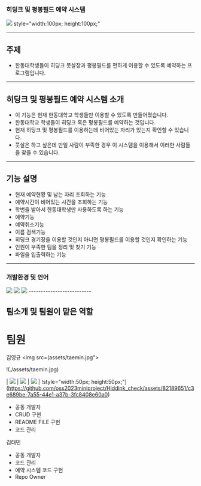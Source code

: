### 히딩크 및 평봉필드 예약 시스템
<img src="https://cdn.pixabay.com/photo/2013/07/12/12/29/soccer-145794_960_720.png">
style="width:100px; height:100px;"




-----------------------
 



## 주제
- 한동대학생들이 히딩크 풋살장과 평봉필드를 편하게 이용할 수 있도록 예약하는 프로그램입니다.
-------------------------




## 히딩크 및 평봉필드 예약 시스템 소개 
- 이 기능은 현재 한동대학교 학생들만 이용할 수 있도록 만들어졌습니다.
- 한동대학교 학생들이 히딩크 혹은 평봉필드를 예약하는 것입니다.
- 현재 히딩크 및 평봉필드를 이용하는데 비어있는 자리가 있는지 확인할 수 있습니다.
- 풋살은 하고 싶은데 만일 사람이 부족한 경우 이 시스템을 이용해서 이러한 사람들을 찾을 수 있습니다.
--------------------------



## 기능 설명
- 현재 예약현황 및 남는 자리 조회하는 기능
- 예약시간이 비어있는 시간을 조회하는 기능
- 학번을 받아서 한동대학생만 사용하도록 하는 기능
- 예약기능
- 예약취소기능
- 이름 검색기능
- 히딩크 경기장을 이용할 것인지 아니면 평봉필드를 이용할 것인지 확인하는 기능
- 인원이 부족한 팀을 정리 및 찾기 기능
- 파일을 입출력하는 기능
--------------------------




### 개발환경 및 언어
 <img src="https://img.shields.io/badge/HTML-E34F26?style=flat-square&logo=HTML5&logoColor=white"/>
 <img src="https://img.shields.io/badge/C-00CCFF?style=flat-square&logo=C&logoColor="white"/>
 <img src="https://img.shields.io/badge/VisualStudioCode-0000FF?style=flat-square&logo=VisualStudioCode&logoColor="black"/>
--------------------------



## 팀소개 및 팀원이 맡은 역할

# 팀원
김영규
<img src=(assets/taemin.jpg"></p>
   !(./assets/taemin.jpg)

| ![]([E416BF70-4743-4AA8-92C7-2EC39FCC65C1_4_5005_c,image) | ![](https://github.com/kimjueun1.png) | ![](https://github.com/Vinodi-skLee.png) |
!style="width:50px; height:50px;"](https://github.com/oss2023miniproject/Hiddink_check/assets/82189651/c3e689be-7a55-44e1-a37b-3fc8408e60a0)


 - 공동 개발자
 - CRUD 구현
 - README FILE 구현
 - 코드 관리

김태민
 - 공동 개발자
 - 코드 관리
 - 예약 시스템 코드 구현
 - Repo Owner
